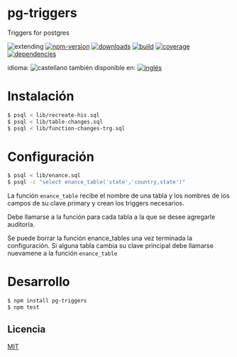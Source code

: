 <!--multilang v0 es:LEEME.md en:README.md -->
# pg-triggers
<!--lang:es-->
Triggers for postgres
<!--lang:en--]
Triggers for postgres

[!--lang:*-->

<!-- cucardas -->
![extending](https://img.shields.io/badge/stability-extending-orange.svg)
[![npm-version](https://img.shields.io/npm/v/pg-triggers.svg)](https://npmjs.org/package/pg-triggers)
[![downloads](https://img.shields.io/npm/dm/pg-triggers.svg)](https://npmjs.org/package/pg-triggers)
[![build](https://img.shields.io/travis/emilioplatzer/pg-triggers/master.svg)](https://travis-ci.org/emilioplatzer/pg-triggers)
[![coverage](https://img.shields.io/coveralls/emilioplatzer/pg-triggers/master.svg)](https://coveralls.io/r/emilioplatzer/pg-triggers)
[![dependencies](https://img.shields.io/david/emilioplatzer/pg-triggers.svg)](https://david-dm.org/emilioplatzer/pg-triggers)


<!--multilang buttons-->

idioma: ![castellano](https://raw.githubusercontent.com/codenautas/multilang/master/img/lang-es.png)
también disponible en:
[![inglés](https://raw.githubusercontent.com/codenautas/multilang/master/img/lang-en.png)](README.md)

<!--lang:es-->
# Instalación
<!--lang:en--]
# Install
[!--lang:*-->
```sh
$ psql < lib/recreate-his.sql
$ psql < lib/table-changes.sql
$ psql < lib/function-changes-trg.sql
```

<!--lang:es-->
# Configuración
<!--lang:en--]
# Config
[!--lang:*-->
```sh
$ psql < lib/enance.sql
$ psql -c "select enance_table('state','country,state')"
```
<!--lang:es-->
La función `enance_table` recibe el nombre de una tabla y los nombres de los campos de su clave primary y crean los triggers necesarios.

Debe llamarse a la función para cada tabla a la que se desee agregarle auditoría.

Se puede borrar la función enance_tables una vez terminada la configuración. Si alguna tabla cambia su clave principal debe llamarse nuevamene a la función `enance_table`
<!--lang:en--]
You must call enance_table(table_name, primary_key_fields) for each table that you want to audit changes on each time you create a table or alter the primary key. 

<!--lang:es-->
# Desarrollo
<!--lang:en--]
# Devel
[!--lang:*-->
```sh
$ npm install pg-triggers
$ npm test
```

<!--lang:es-->
## Licencia
<!--lang:en--]
## License
[!--lang:*-->

[MIT](LICENSE)


